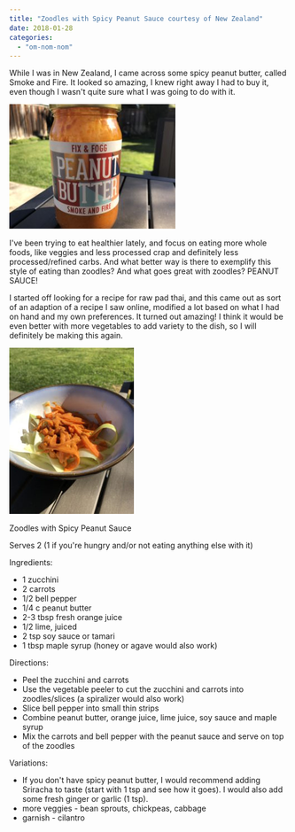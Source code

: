 ```yaml
---
title: "Zoodles with Spicy Peanut Sauce courtesy of New Zealand"
date: 2018-01-28
categories: 
  - "om-nom-nom"
---
```


While I was in New Zealand, I came across some spicy peanut butter, called Smoke and Fire. It looked so amazing, I knew right away I had to buy it, even though I wasn't quite sure what I was going to do with it.

![smoke and fire peanut butter](images/IMG_7105-300x225.jpg)

I've been trying to eat healthier lately, and focus on eating more whole foods, like veggies and less processed crap and definitely less processed/refined carbs. And what better way is there to exemplify this style of eating than zoodles? And what goes great with zoodles? PEANUT SAUCE!

I started off looking for a recipe for raw pad thai, and this came out as sort of an adaption of a recipe I saw online, modified a lot based on what I had on hand and my own preferences. It turned out amazing! I think it would be even better with more vegetables to add variety to the dish, so I will definitely be making this again.

![zoodles with peanut sauce](images/IMG_7104-225x300.jpg)

Zoodles with Spicy Peanut Sauce

Serves 2 (1 if you're hungry and/or not eating anything else with it)

Ingredients:

- 1 zucchini
- 2 carrots
- 1/2 bell pepper
- 1/4 c peanut butter
- 2-3 tbsp fresh orange juice
- 1/2 lime, juiced
- 2 tsp soy sauce or tamari
- 1 tbsp maple syrup (honey or agave would also work)

Directions:

- Peel the zucchini and carrots
- Use the vegetable peeler to cut the zucchini and carrots into zoodles/slices (a spiralizer would also work)
- Slice bell pepper into small thin strips
- Combine peanut butter, orange juice, lime juice, soy sauce and maple syrup
- Mix the carrots and bell pepper with the peanut sauce and serve on top of the zoodles

Variations:

- If you don't have spicy peanut butter, I would recommend adding Sriracha to taste (start with 1 tsp and see how it goes). I would also add some fresh ginger or garlic (1 tsp). 
- more veggies - bean sprouts, chickpeas, cabbage
- garnish - cilantro
